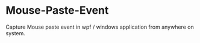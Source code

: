 # Mouse-Paste-Event
Capture Mouse paste event in wpf / windows application from anywhere on system.
